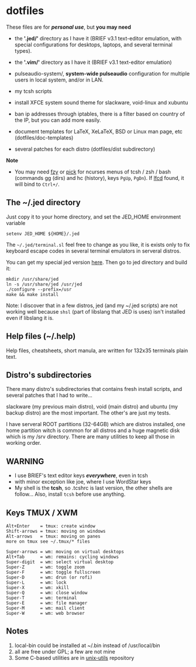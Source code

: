 # dotfiles

These files are for ***personal use***, but **you may need**

* the **'.jed/'** directory as I have it (BRIEF v3.1 text-editor emulation,
with special configurations for desktops, laptops, and several terminal types).

* the **'.vim/'** directory as I have it (BRIEF v3.1 text-editor emulation)

* pulseaudio-system/, **system-wide pulseaudio** configuration for multiple users in local system, and/or in LAN.

* my tcsh scripts

* install XFCE system sound theme for slackware, void-linux and xubuntu

* ban ip addresses through iptables, there is a filter based on country of the IP, but you can add more easily.

* document templates for LaTeX, XeLaTeX, BSD or Linux man page, etc (dotfiles/doc-templates)

* several patches for each distro (dotfiles/dist subdirectory)

**Note**
* You may need [fzy](https://github.com/jhawthorn/fzy) or [pick](https://github.com/mptre/pick)
for ncurses menus of tcsh / zsh / bash (commands gg (dirs) and hc (history), keys `PgUp`, `PgDn`).
If [lfcd](https://github.com/gokcehan/lf) found, it will bind to `Ctrl+/`.
 
## The ~/.jed directory
Just copy it to your home directory, and set the JED_HOME environment variable
```
setenv JED_HOME ${HOME}/.jed
```

The `~/.jed/terminal.sl` feel free to change as you like, it is exists only to fix keyboard escape codes in several terminal emulators in serveral distros.

You can get my special jed version [here](https://github.com/nereusx/jed). Then go to jed directory and build it:
```
mkdir /usr/share/jed
ln -s /usr/share/jed /usr/jed
./configure --prefix=/usr
make && make install
```

Note: I discover that in a few distros, jed (and my ~/.jed scripts) are not working well because `shsl` (part of libslang that JED is uses) isn't installed even if libslang it is.

## Help files (~/.help)
Help files, cheatsheets, short manula, are written for 132x35 terminals plain text.

## Distro's subdirectories
There many distro's subdirectories that contains fresh install scripts, and several patches that I had to write...

slackware (my previous main distro),
void (main distro) and ubuntu (my backup distro) are the most important.
The other's are just my tests.

I have serveral ROOT partitions (32-64GB) which are distros installed,
one home partition witch is common for all distros and a huge magnetic disk which is my /srv directory.
There are many utilities to keep all those in working order.

## WARNING

* I use BRIEF's text editor keys ***everywhere***, even in tcsh
* with minor exception like joe, where I use WordStar keys
* My shell is the **tcsh**, so .tcshrc is last version, the other shells are follow... Also, install `tcsh` before use anything.

## Keys TMUX / XWM

	Alt+Enter    = tmux: create window
	Shift-arrows = tmux: moving on windows
	Alt-arrows   = tmux: moving on panes
	more on tmux see ~/.tmux/* files

	Super-arrows = wm: moving on virtual desktops
	Alt+Tab      = wm: remains: cycling windows
	Super-digit  = wm: select virtual desktop
	Super-Z      = wm: toggle zoom
	Super-F      = wm: toggle fullscreen
	Super-D      = wm: drun (or rofi)
	Super-L      = wm: lock
	Super-X      = wm: xkill
	Super-Q      = wm: close window
	Super-T      = wm: terminal
	Super-E      = wm: file manager
	Super-M      = wm: mail client
	Super-W      = wm: web browser

## Notes
1. local-bin could be installed at ~/.bin instead of /usr/local/bin
1. all are free under GPL; a few are not mine
1. Some C-based utilities are in [unix-utils](https://github.com/nereusx/unix-utils) repository
